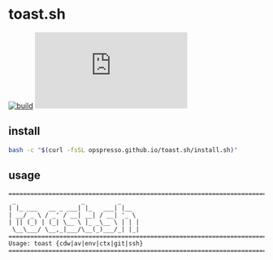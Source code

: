 # toast.sh

[![build](https://img.shields.io/github/actions/workflow/status/opspresso/toast.sh/push.yml?branch=main&style=for-the-badge&logo=github)](https://github.com/opspresso/toast.sh/actions/workflows/push.yml)
[![release](https://img.shields.io/github/v/release/opspresso/toast.sh?style=for-the-badge&logo=github)](https://github.com/opspresso/toast.sh/releases)

## install

```bash
bash -c "$(curl -fsSL opspresso.github.io/toast.sh/install.sh)"
```

## usage

<!-- usage start -->

```
================================================================================
 _                  _         _
| |_ ___   __ _ ___| |_   ___| |__
| __/ _ \ / _' / __| __| / __| '_ \
| || (_) | (_| \__ \ |_ _\__ \ | | |
 \__\___/ \__,_|___/\__(_)___/_| |_|
================================================================================
Usage: toast {cdw|av|env|ctx|git|ssh}
================================================================================
```

<!-- usage end -->
